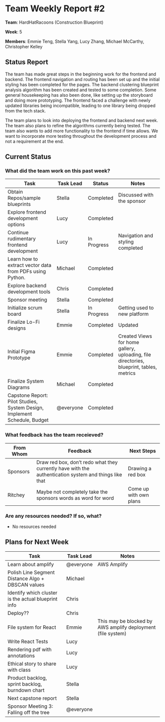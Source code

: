 # Team Weekly Report #2

**Team**: HardHatRacoons (Construction Blueprint)

**Week**: 5

**Members**: Emmie Teng, Stella Yang, Lucy Zhang, Michael McCarthy, Christopher Kelley 


## Status Report
The team has made great steps in the beginning work for the frontend and backend. The frontend navigation and routing has been set up and the initial styling has been completed for the pages. The backend clustering blueprint analysis algorithm has been created and tested to some completion. Some general housekeeping has also been done, like setting up the storyboard and doing more prototyping. The frontend faced a challenge with newly updated libraries being incompatible, leading to one library being dropped from the tech stack. 

The team plans to look into deploying the frontend and backend next week. The team also plans to refine the algorithms currently being tested. The team also wants to add more functionality to the frontend if time allows. We want to incorporate more testing throughout the development process and not a requirement at the end.


## Current Status

### What did the team work on this past week?

| Task                                               | Task Lead | Status      | Notes                                            |
| ---------------------------------------------------| --------- | ----------- | ------------------------------------------------ |
| Obtain Repos/sample blueprints                                            | Stella    | Completed   | Discussed with the sponsor                                                              |
| Explore frontend development options                                      | Lucy      | Completed   |                                                                                         |
| Continue rudimentary frontend development                                 | Lucy      | In Progress | Navigation and styling completed                                                        |
| Learn how to extract vector data from PDFs using Python.                  | Michael   | Completed   |                                                                                         |
| Explore backend development tools                                         | Chris     | Completed   |                                                                                         |
| Sponsor meeting                                                           | Stella    | Completed   |                                                                                         |
| Initialize scrum board                                                    | Stella    | In Progress | Getting used to new platform                                                            |
| Finalize Lo-Fi designs                                                    | Emmie     | Completed   | Updated                                                                                 |
| Initial Figma Prototype                                                   | Emmie     | Completed   | Created Views for home gallery, uploading, file directories, blueprint, tables, metrics |
| Finalize System Diagrams                                                  | Michael   | Completed   |                                                                                         |
| Capstone Report: Pilot Studies, System Design, Implement Schedule, Budget | @everyone | Completed   |                                                                                         |


### What feedback has the team receieved?

| From Whom | Feedback                                                                                              | Next Steps             |
| --------- | ----------------------------------------------------------------------------------------------------- | ---------------------- |
| Sponsors  | Draw red box, don’t redo what they currently have with the authentication system and things like that | Drawing a red box      |
| Ritchey   | Maybe not completely take the sponsors words as word for word                                         | Come up with own plans |

### Are any resources needed? If so, what?
- No resources needed

## Plans for Next Week

| Task                                                | Task Lead | Notes                                                       |
| --------------------------------------------------- | --------- | ----------------------------------------------------------- |
| Learn about amplify                                 | @everyone | AWS Amplify                                                 |
| Polish Line Segment Distance Algo + DBSCAN values   | Michael   |                                                             |
| Identify which cluster is the actual blueprint info | Chris     |                                                             |
| Deploy??                                            | Chris     |                                                             |
| File system for React                               | Emmie     | This may be blocked by AWS amplify deployment (file system) |
| Write React Tests                                   | Lucy      |                                                             |
| Rendering pdf with annotations                      | Lucy      |                                                             |
| Ethical story to share with class                   | Lucy      |                                                             |
| Product backlog, sprint backlog, burndown chart     | Stella    |                                                             |
| Next capstone report                                | Stella    |                                                             |
| Sponsor Meeting 3: Falling off the tree             | @everyone |                                                             |



